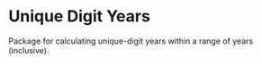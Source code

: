 # Unique Digit Years

Package for calculating unique-digit years within a range of years (inclusive).
